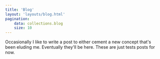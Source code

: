 ```yaml
---
title: 'Blog'
layout: 'layouts/blog.html'
pagination:
    data: collections.blog
    size: 10
---
```


Occasionally I like to write a post to either cement a new concept that's been eluding me. Eventually they'll be here. These are just tests posts for now.
